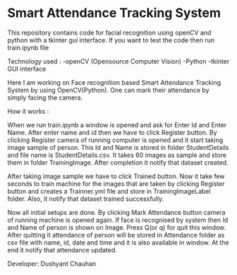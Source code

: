 # Smart Attendance Tracking System

This repository contains code for facial recognition using openCV and python with a tkinter gui interface. If you want to test the code then run train.ipynb file

Technology used :
-openCV (Opensource Computer Vision)
-Python
-tkinter GUI interface

Here I am working on Face recognition based Smart Attendance Tracking System by using OpenCV(Python). One can mark their attendance by simply facing the camera. 

How it works :

When we run train.ipynb a window is opened and ask for Enter Id and Enter Name. After enter name and id then we have to click Register button. By clicking Register camera of running computer is opened and it start taking image sample of person. This Id and Name is stored in folder StudentDetails and file name is StudentDetails.csv. It takes 60 images as sample and store them in folder TrainingImage. After completion it notify that dataset created.

After taking image sample we have to click Trained button. Now it take few seconds to train machine for the images that are taken by clicking Register button and creates a Trainner.yml file and store in TrainingImageLabel folder. Also, it notify that dataset trained successfully.

Now all initial setups are done. By clicking Mark Attendance button camera of running machine is opened again. If face is recognised by system then Id and Name of person is shown on Image. Press Q(or q) for quit this window. After quitting it attendance of person will be stored in Attendance folder as csv file with name, id, date and time and it is also available in window. At the end it notify that attendance updated.

 
Developer:
Dushyant Chauhan
